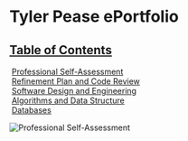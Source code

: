 # Tyler Pease ePortfolio

## <u>Table of Contents</u>

&nbsp;[Professional Self-Assessment](#self-assessment "Professional Self-Assessment")<br/>
&nbsp;[Refinement Plan and Code Review](#codereview "Refinement Plan and Code Review")<br/>
&nbsp;[Software Design and Engineering](#softwaredesign "Software Design and Engineering")<br/>
&nbsp;[Algorithms and Data Structure](#algorithms "Algorithms and Data Structure")<br/>
&nbsp;[Databases](#databases "Databases")<br/>

<img id="self-assessment" src="tydyp.github.io/self assessment.jpg" alt="Professional Self-Assessment" title="Professional Self-Assessment" />
